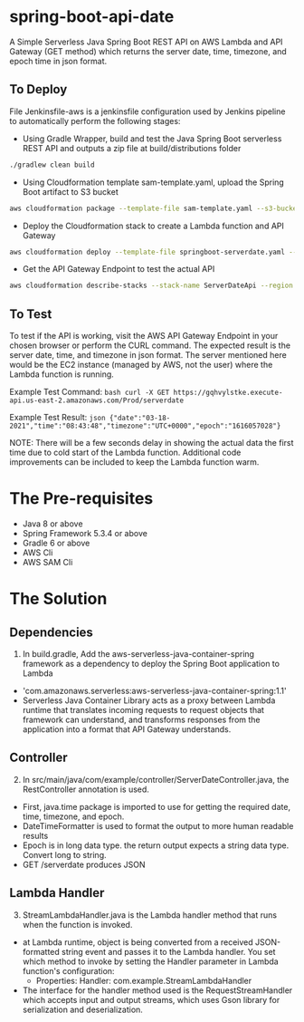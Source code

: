 # spring-boot-api-date
A Simple Serverless Java Spring Boot REST API on AWS Lambda and API Gateway (GET method) which returns the server date, time, timezone, and epoch time in json format.

## To Deploy
File Jenkinsfile-aws is a jenkinsfile configuration used by Jenkins pipeline to automatically perform the following stages:

- Using Gradle Wrapper, build and test the Java Spring Boot serverless REST API and outputs a zip file at build/distributions folder
```bash
./gradlew clean build
```  
- Using Cloudformation template sam-template.yaml, upload the Spring Boot artifact to S3 bucket  
```bash
aws cloudformation package --template-file sam-template.yaml --s3-bucket devops-pureincubation-us-east-2 --output-template-file springboot-serverdate.yaml --region us-east-2
```
- Deploy the Cloudformation stack to create a Lambda function and API Gateway
```bash
aws cloudformation deploy --template-file springboot-serverdate.yaml --stack-name ServerDate-Api --region us-east-2 --capabilities CAPABILITY_IAM
```     
- Get the API Gateway Endpoint to test the actual API
```bash
aws cloudformation describe-stacks --stack-name ServerDateApi --region us-east-2 --query \'Stacks[0].Outputs[*].{Service:OutputKey,Endpoint:OutputValue}\'
```

## To Test
To test if the API is working, visit the AWS API Gateway Endpoint in your chosen browser or perform the CURL command. The expected result is the server date, time, and timezone in json format. The server mentioned here would be the EC2 instance (managed by AWS, not the user) where the Lambda function is running.

Example Test Command:
    ```bash
    curl -X GET https://gqhvylstke.execute-api.us-east-2.amazonaws.com/Prod/serverdate
    ```

Example Test Result:
    ```json
    {"date":"03-18-2021","time":"08:43:48","timezone":"UTC+0000","epoch":"1616057028"}
    ```

NOTE: There will be a few seconds delay in showing the actual data the first time due to cold start of the Lambda function. Additional code improvements can be included to keep the Lambda function warm. 

# The Pre-requisites
- Java 8 or above
- Spring Framework 5.3.4 or above
- Gradle 6 or above
- AWS Cli
- AWS SAM Cli


# The Solution
## Dependencies
1. In build.gradle, Add the aws-serverless-java-container-spring framework as a dependency to deploy the Spring Boot application to Lambda
  - 'com.amazonaws.serverless:aws-serverless-java-container-spring:1.1'
  - Serverless Java Container Library acts as a proxy between Lambda runtime that translates incoming requests to request objects that framework can understand, and transforms responses from the application into a format that API Gateway understands.

## Controller
2. In src/main/java/com/example/controller/ServerDateController.java, the RestController annotation is used.
  - First, java.time package is imported to use for getting the required date, time, timezone, and epoch.
  - DateTimeFormatter is used to format the output to more human readable results
  - Epoch is in long data type. the return output expects a string data type. Convert long to string.
  - GET /serverdate produces JSON

## Lambda Handler
3. StreamLambdaHandler.java is the Lambda handler method that runs when the function is invoked.
  - at Lambda runtime, object is being converted from a received JSON-formatted string event and passes it to the Lambda handler. You set which method to invoke by setting the Handler parameter in Lambda function's configuration:
    - Properties:
      Handler: com.example.StreamLambdaHandler
  - The interface for the handler method used is the RequestStreamHandler which accepts input and output streams, which uses Gson library for serialization and deserialization.  
